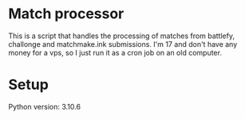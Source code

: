 # Match processor
This is a script that handles the processing of matches from battlefy, challonge and matchmake.ink submissions. I'm 17 and don't have any money for a vps, so I just run it as a cron job on an old computer.

# Setup

Python version: 3.10.6
